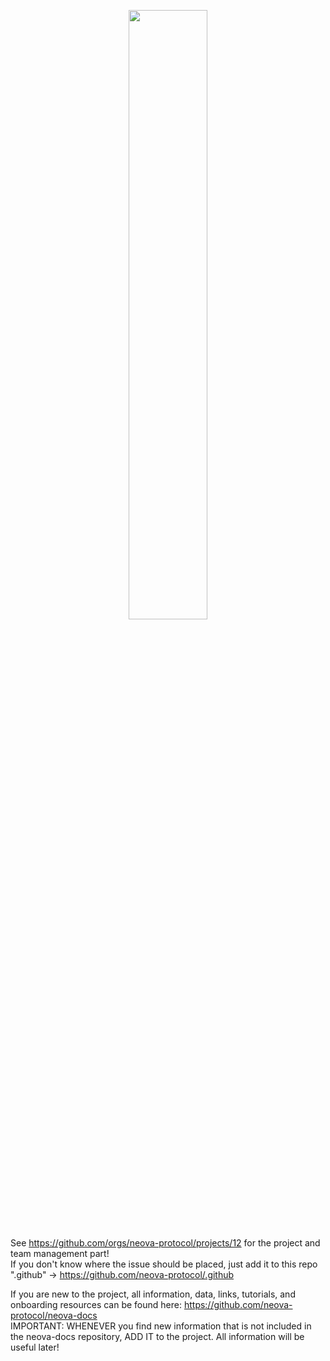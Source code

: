 <p align="center"><a href="https://neova.io" target="_blank"><img alt="" title="" src="https://avatars.githubusercontent.com/u/167189012?s=400&u=0bca70c295ecd3c29e7fcdd1c1bf22f95588b956&v=4" width="50%"></a></p>

See https://github.com/orgs/neova-protocol/projects/12 for the project and team management part!  
If you don't know where the issue should be placed, just add it to this repo ".github" -> https://github.com/neova-protocol/.github

If you are new to the project, all information, data, links, tutorials, and onboarding resources can be found here: https://github.com/neova-protocol/neova-docs  
IMPORTANT: WHENEVER you find new information that is not included in the neova-docs repository, ADD IT to the project. All information will be useful later!

